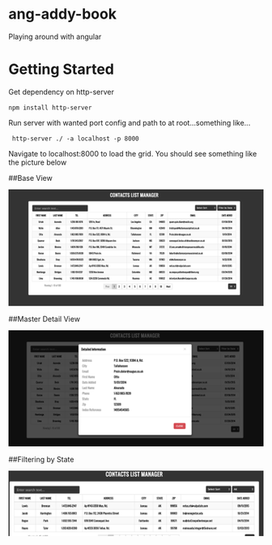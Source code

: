 # ang-addy-book
Playing around with angular 

# Getting Started

Get dependency on http-server

```
npm install http-server
```

Run server with wanted port config and path to at root...something like...

```
 http-server ./ -a localhost -p 8000
```

Navigate to localhost:8000 to load the grid. You should see something like the picture below

##Base View

![Sample](https://raw.githubusercontent.com/smitch88/ang-addy-book/master/images/sample.png)

##Master Detail View

![Sample](https://raw.githubusercontent.com/smitch88/ang-addy-book/master/images/sameple2.png)

##Filtering by State

![Sample](https://raw.githubusercontent.com/smitch88/ang-addy-book/master/images/sample4.png)
